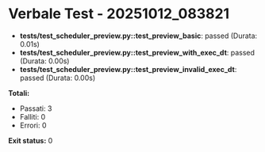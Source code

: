 # Verbale Test - 20251012_083821

- **tests/test_scheduler_preview.py::test_preview_basic**: passed (Durata: 0.01s)
- **tests/test_scheduler_preview.py::test_preview_with_exec_dt**: passed (Durata: 0.00s)
- **tests/test_scheduler_preview.py::test_preview_invalid_exec_dt**: passed (Durata: 0.00s)

**Totali:**
- Passati: 3
- Falliti: 0
- Errori: 0

**Exit status:** 0
